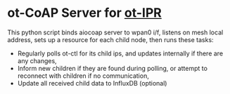 # ot-CoAP Server for [ot-IPR](https://github.com/edward62740/ot-IPR)

This python script binds aiocoap server to wpan0 i/f, listens on mesh local address, sets up a resource for each child node, then runs these tasks:
- Regularly polls ot-ctl for its child ips, and updates internally if there are any changes,
- Inform new children if they are found during polling, or attempt to reconnect with children if no communication,
- Update all received child data to InfluxDB (optional)

